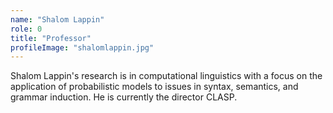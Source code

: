 ```yaml
---
name: "Shalom Lappin"
role: 0 
title: "Professor"
profileImage: "shalomlappin.jpg"
---
```

Shalom Lappin's research is in computational linguistics with a focus on the application of probabilistic models to issues in syntax, semantics, and grammar induction. He is currently the director CLASP.

